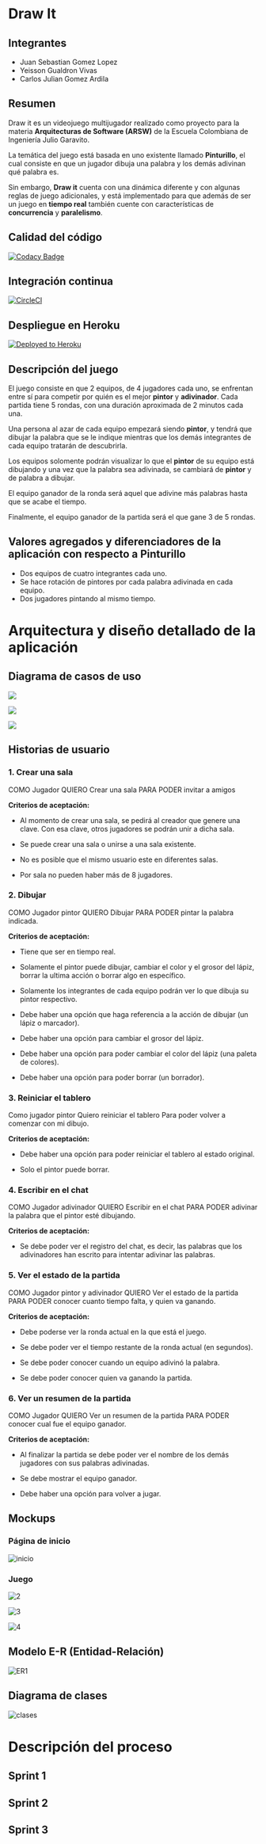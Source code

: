 # Draw It

## Integrantes

*   Juan Sebastian Gomez Lopez
*   Yeisson Gualdron Vivas
*   Carlos Julian Gomez Ardila

## Resumen
Draw it es un videojuego multijugador realizado como proyecto para la materia **Arquitecturas de Software (ARSW)** de la Escuela Colombiana de Ingeniería Julio Garavito.

La temática del juego está basada en uno existente llamado **Pinturillo**, el cual consiste en que un jugador dibuja una palabra y los demás adivinan qué palabra es.

Sin embargo, **Draw it** cuenta con una dinámica diferente y con algunas reglas de juego adicionales, y está implementado para que además de ser un juego en **tiempo real** también cuente con características de **concurrencia** y **paralelismo**.

 
 ## Calidad del código
 [![Codacy Badge](https://api.codacy.com/project/badge/Grade/5777bc2a53ac41a3834545dc942a474b)](https://www.codacy.com/gh/ARSW-Team-2020/Draw-It?utm_source=github.com&amp;utm_medium=referral&amp;utm_content=ARSW-Team-2020/Draw-It&amp;utm_campaign=Badge_Grade)
 
 ## Integración continua
 
 [![CircleCI](https://circleci.com/gh/circleci/circleci-docs.svg?style=svg)](https://app.circleci.com/pipelines/github/ARSW-Team-2020/Draw-It)
 
 ## Despliegue en Heroku
 
 [![Deployed to Heroku](https://www.herokucdn.com/deploy/button.png)](https://drawitt.herokuapp.com/)
 
## Descripción del juego

El juego consiste en que 2 equipos, de 4 jugadores cada uno, se enfrentan entre sí para competir por quién es el mejor **pintor** y **adivinador**. Cada partida tiene 5 rondas, con una duración aproximada de 2 minutos cada una.


Una persona al azar de cada equipo empezará siendo **pintor**, y tendrá que dibujar la palabra que se le indique mientras que los demás integrantes de cada equipo tratarán de descubrirla.     

Los equipos solomente podrán visualizar lo que el **pintor** de su equipo está dibujando y una vez que la palabra sea adivinada, se cambiará de **pintor** y de palabra a dibujar.   

El equipo ganador de la ronda será aquel que adivine más palabras hasta que se acabe el tiempo.   

Finalmente, el equipo ganador de la partida será el que gane 3 de 5 rondas.    


## Valores agregados y diferenciadores de la aplicación con respecto a Pinturillo

*   Dos equipos de cuatro integrantes cada uno.
*   Se hace rotación de pintores por cada palabra adivinada en cada equipo.
*   Dos jugadores pintando al mismo tiempo.


# Arquitectura y diseño detallado de la aplicación

## Diagrama de casos de uso

![](https://github.com/ARSW-Team-2020/Draw-It/blob/master/img/AntesCU.PNG)

![](https://github.com/ARSW-Team-2020/Draw-It/blob/master/img/DuranteCU.PNG)

![](https://github.com/ARSW-Team-2020/Draw-It/blob/master/img/DespuesCU.PNG)


## Historias de usuario

### 1.	Crear una sala 

COMO Jugador
QUIERO Crear una sala
PARA PODER invitar a amigos 

 **Criterios de aceptación:**

*	Al momento de crear una sala, se pedirá al creador que genere una clave. Con esa clave, otros jugadores se podrán unir a dicha sala.
*	Se puede crear una sala o unirse a una sala existente.

*	No es posible que el mismo usuario este en diferentes salas.

*	Por sala no pueden haber más de 8 jugadores.


### 2.	Dibujar

COMO Jugador pintor
QUIERO Dibujar
PARA PODER pintar la palabra indicada.

 **Criterios de aceptación:**

*	Tiene que ser en tiempo real.

* Solamente el pintor puede dibujar, cambiar el color y el grosor del lápiz, borrar la ultima acción o borrar algo en específico.

*	Solamente los integrantes de cada equipo podrán ver lo que dibuja su pintor respectivo.

*	Debe haber una opción que haga referencia a la acción de dibujar (un lápiz o marcador).

*	Debe haber una opción para cambiar el grosor del lápiz.

*	Debe haber una opción para poder cambiar el color del lápiz (una paleta de colores).

* Debe haber una opción para poder borrar (un borrador).

### 3.	Reiniciar el tablero

Como jugador pintor
Quiero reiniciar el tablero
Para poder volver a comenzar con mi dibujo.


 **Criterios de aceptación:**

*	Debe haber una opción para poder reiniciar el tablero al estado original.

*	Solo el pintor puede borrar.


### 4.	 Escribir en el chat 
COMO Jugador adivinador
QUIERO Escribir en el chat 
PARA PODER adivinar la palabra que el pintor esté dibujando.


 **Criterios de aceptación:**

*	Se debe poder ver el registro del chat, es decir, las palabras que los adivinadores han escrito para intentar adivinar las palabras.


### 5.	 Ver el estado de la partida

COMO Jugador pintor y adivinador
QUIERO Ver el estado de la partida
PARA PODER conocer cuanto tiempo falta, y quien va ganando.

 **Criterios de aceptación:**

*	Debe poderse ver la ronda actual en la que está el juego.

*	Se debe poder ver el tiempo restante de la ronda actual (en segundos).

* Se debe poder conocer cuando un equipo adivinó la palabra.

* Se debe poder conocer quien va ganando la partida.


### 6.	Ver un resumen de la partida

COMO Jugador 
QUIERO Ver un resumen de la partida
PARA PODER conocer cual fue el equipo ganador.

 **Criterios de aceptación:**

*	Al finalizar la partida se debe poder ver el nombre de los demás jugadores con sus palabras adivinadas.

* Se debe mostrar el equipo ganador.

* Debe haber una opción para volver a jugar.


## Mockups

### Página de inicio
![inicio](https://github.com/ARSW-Team-2020/Draw-It/blob/master/img/Mockups%20nuevos/inicio.jpg)


### Juego

![2](https://github.com/ARSW-Team-2020/Draw-It/blob/master/img/Mockups%20nuevos/2.jpg)

![3](https://github.com/ARSW-Team-2020/Draw-It/blob/master/img/Mockups%20nuevos/3.png)

![4](https://github.com/ARSW-Team-2020/Draw-It/blob/master/img/Mockups%20nuevos/4.jpg)

## Modelo E-R (Entidad-Relación)

![ER1](https://github.com/ARSW-Team-2020/Draw-It/blob/master/img/EntidadRelacion.PNG)

## Diagrama de clases

![clases](https://github.com/ARSW-Team-2020/Draw-It/blob/master/img/clases1.PNG)


# Descripción del proceso

## Sprint 1

## Sprint 2

## Sprint 3






 
